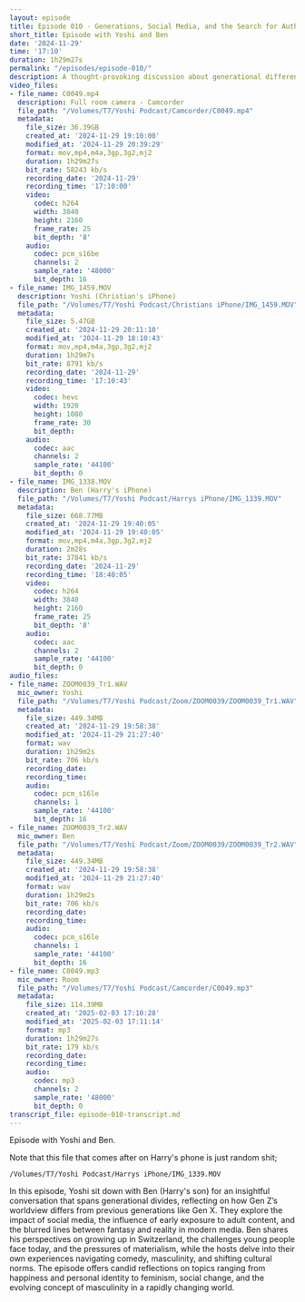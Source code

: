 ```yaml
---
layout: episode
title: Episode 010 - Generations, Social Media, and the Search for Authenticity - A Candid Conversation with Ben
short_title: Episode with Yoshi and Ben
date: '2024-11-29'
time: '17:10'
duration: 1h29m27s
permalink: "/episodes/episode-010/"
description: A thought-provoking discussion about generational differences, social media's influence, early exposure to adult content, and the complexities of modern masculinity, featuring Harry's son Ben
video_files:
- file_name: C0049.mp4
  description: Full room camera - Camcorder
  file_path: "/Volumes/T7/Yoshi Podcast/Camcorder/C0049.mp4"
  metadata:
    file_size: 36.39GB
    created_at: '2024-11-29 19:10:00'
    modified_at: '2024-11-29 20:39:29'
    format: mov,mp4,m4a,3gp,3g2,mj2
    duration: 1h29m27s
    bit_rate: 58243 kb/s
    recording_date: '2024-11-29'
    recording_time: '17:10:00'
    video:
      codec: h264
      width: 3840
      height: 2160
      frame_rate: 25
      bit_depth: '8'
    audio:
      codec: pcm_s16be
      channels: 2
      sample_rate: '48000'
      bit_depth: 16
- file_name: IMG_1459.MOV
  description: Yoshi (Christian's iPhone)
  file_path: "/Volumes/T7/Yoshi Podcast/Christians iPhone/IMG_1459.MOV"
  metadata:
    file_size: 5.47GB
    created_at: '2024-11-29 20:11:10'
    modified_at: '2024-11-29 18:10:43'
    format: mov,mp4,m4a,3gp,3g2,mj2
    duration: 1h29m7s
    bit_rate: 8791 kb/s
    recording_date: '2024-11-29'
    recording_time: '17:10:43'
    video:
      codec: hevc
      width: 1920
      height: 1080
      frame_rate: 30
      bit_depth:
    audio:
      codec: aac
      channels: 2
      sample_rate: '44100'
      bit_depth: 0
- file_name: IMG_1338.MOV
  description: Ben (Harry's iPhone)
  file_path: "/Volumes/T7/Yoshi Podcast/Harrys iPhone/IMG_1339.MOV"
  metadata:
    file_size: 668.77MB
    created_at: '2024-11-29 19:40:05'
    modified_at: '2024-11-29 19:40:05'
    format: mov,mp4,m4a,3gp,3g2,mj2
    duration: 2m28s
    bit_rate: 37841 kb/s
    recording_date: '2024-11-29'
    recording_time: '18:40:05'
    video:
      codec: h264
      width: 3840
      height: 2160
      frame_rate: 25
      bit_depth: '8'
    audio:
      codec: aac
      channels: 2
      sample_rate: '44100'
      bit_depth: 0
audio_files:
- file_name: ZOOM0039_Tr1.WAV
  mic_owner: Yoshi
  file_path: "/Volumes/T7/Yoshi Podcast/Zoom/ZOOM0039/ZOOM0039_Tr1.WAV"
  metadata:
    file_size: 449.34MB
    created_at: '2024-11-29 19:58:38'
    modified_at: '2024-11-29 21:27:40'
    format: wav
    duration: 1h29m2s
    bit_rate: 706 kb/s
    recording_date:
    recording_time:
    audio:
      codec: pcm_s16le
      channels: 1
      sample_rate: '44100'
      bit_depth: 16
- file_name: ZOOM0039_Tr2.WAV
  mic_owner: Ben
  file_path: "/Volumes/T7/Yoshi Podcast/Zoom/ZOOM0039/ZOOM0039_Tr2.WAV"
  metadata:
    file_size: 449.34MB
    created_at: '2024-11-29 19:58:38'
    modified_at: '2024-11-29 21:27:40'
    format: wav
    duration: 1h29m2s
    bit_rate: 706 kb/s
    recording_date:
    recording_time:
    audio:
      codec: pcm_s16le
      channels: 1
      sample_rate: '44100'
      bit_depth: 16
- file_name: C0049.mp3
  mic_owner: Room
  file_path: "/Volumes/T7/Yoshi Podcast/Camcorder/C0049.mp3"
  metadata:
    file_size: 114.39MB
    created_at: '2025-02-03 17:10:28'
    modified_at: '2025-02-03 17:11:14'
    format: mp3
    duration: 1h29m27s
    bit_rate: 179 kb/s
    recording_date:
    recording_time:
    audio:
      codec: mp3
      channels: 2
      sample_rate: '48000'
      bit_depth: 0
transcript_file: episode-010-transcript.md
---
```

Episode with Yoshi and Ben.

Note that this file that comes after on Harry's phone is just random shit;

    /Volumes/T7/Yoshi Podcast/Harrys iPhone/IMG_1339.MOV

In this episode, Yoshi sit down with Ben (Harry's son) for an insightful conversation that spans generational divides, reflecting on how Gen Z’s worldview differs from previous generations like Gen X. They explore the impact of social media, the influence of early exposure to adult content, and the blurred lines between fantasy and reality in modern media. Ben shares his perspectives on growing up in Switzerland, the challenges young people face today, and the pressures of materialism, while the hosts delve into their own experiences navigating comedy, masculinity, and shifting cultural norms. The episode offers candid reflections on topics ranging from happiness and personal identity to feminism, social change, and the evolving concept of masculinity in a rapidly changing world.


